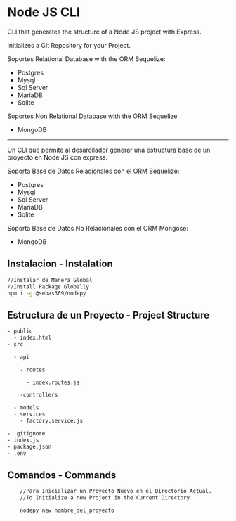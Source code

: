 # Node JS CLI

CLI that generates the structure of a Node JS project with Express.

Initializes a Git Repository for your Project.

Soportes Relational Database with the ORM Sequelize:

- Postgres
- Mysql
- Sql Server
- MariaDB
- Sqlite

Soportes Non Relational Database with the ORM Sequelize

- MongoDB

---

Un CLI que permite al desarollador generar una estructura base de un proyecto en Node JS con express.

Soporta Base de Datos Relacionales con el ORM Sequelize:

- Postgres
- Mysql
- Sql Server
- MariaDB
- Sqlite

Soporta Base de Datos No Relacionales con el ORM Mongose:

- MongoDB

## Instalacion - Instalation

```bash
//Instalar de Manera Global
//Install Package Globally
npm i -g @sebas369/nodepy

```

## Estructura de un Proyecto - Project Structure

```bash
- public
  - index.html
- src

  - api

    - routes

      - index.routes.js

    -controllers

  - models
  - services
    - factory.service.js

- .gitignore
- index.js
- package.json
- .env
```

## Comandos - Commands

```bash
    //Para Inicializar un Proyecto Nuevo en el Directorio Actual.
    //To Initialize a new Project in the Current Directory

    nodepy new nombre_del_proyecto
```
